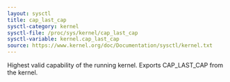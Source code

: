 ```yaml
---
layout: sysctl
title: cap_last_cap
sysctl-category: kernel
sysctl-file: /proc/sys/kernel/cap_last_cap
sysctl-variable: kernel.cap_last_cap
source: https://www.kernel.org/doc/Documentation/sysctl/kernel.txt
---
```


Highest valid capability of the running kernel.  Exports
CAP_LAST_CAP from the kernel.

